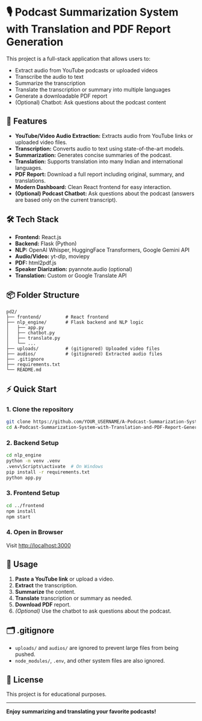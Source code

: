 
# 🎙️ Podcast Summarization System with Translation and PDF Report Generation

This project is a full-stack application that allows users to:
- Extract audio from YouTube podcasts or uploaded videos
- Transcribe the audio to text
- Summarize the transcription
- Translate the transcription or summary into multiple languages
- Generate a downloadable PDF report
- (Optional) Chatbot: Ask questions about the podcast content

## 🚀 Features

- **YouTube/Video Audio Extraction:** Extracts audio from YouTube links or uploaded video files.
- **Transcription:** Converts audio to text using state-of-the-art models.
- **Summarization:** Generates concise summaries of the podcast.
- **Translation:** Supports translation into many Indian and international languages.
- **PDF Report:** Download a full report including original, summary, and translations.
- **Modern Dashboard:** Clean React frontend for easy interaction.
- **(Optional) Podcast Chatbot:** Ask questions about the podcast (answers are based only on the current transcript).

## 🛠️ Tech Stack

- **Frontend:** React.js
- **Backend:** Flask (Python)
- **NLP:** OpenAI Whisper, HuggingFace Transformers, Google Gemini API
- **Audio/Video:** yt-dlp, moviepy
- **PDF:** html2pdf.js
- **Speaker Diarization:** pyannote.audio (optional)
- **Translation:** Custom or Google Translate API

## 📦 Folder Structure

```
pd2/
├── frontend/         # React frontend
├── nlp_engine/       # Flask backend and NLP logic
│   ├── app.py
│   ├── chatbot.py
│   ├── translate.py
│   └── ...
├── uploads/          # (gitignored) Uploaded video files
├── audios/           # (gitignored) Extracted audio files
├── .gitignore
├── requirements.txt
└── README.md
```

## ⚡ Quick Start

### 1. Clone the repository
```sh
git clone https://github.com/YOUR_USERNAME/A-Podcast-Summarization-System-with-Translation-and-PDF-Report-Generation.git
cd A-Podcast-Summarization-System-with-Translation-and-PDF-Report-Generation
```

### 2. Backend Setup
```sh
cd nlp_engine
python -m venv .venv
.venv\Scripts\activate  # On Windows
pip install -r requirements.txt
python app.py
```

### 3. Frontend Setup
```sh
cd ../frontend
npm install
npm start
```

### 4. Open in Browser
Visit [http://localhost:3000](http://localhost:3000)

## 📝 Usage

1. **Paste a YouTube link** or upload a video.
2. **Extract** the transcription.
3. **Summarize** the content.
4. **Translate** transcription or summary as needed.
5. **Download PDF** report.
6. *(Optional)* Use the chatbot to ask questions about the podcast.

## 🗂️ .gitignore

- `uploads/` and `audios/` are ignored to prevent large files from being pushed.
- `node_modules/`, `.env`, and other system files are also ignored.


## 📄 License

This project is for educational purposes.

---

**Enjoy summarizing and translating your favorite podcasts!**
